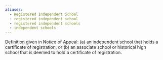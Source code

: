 ```yaml
---
aliases:
  - Registered Independent School
  - registered independent school
  - registered independent schools
  - independent schools
---
```

Definition given in Notice of Appeal:
	(a) an independent school that holds a certificate of registration; or (b) an associate school or historical high school that is deemed to hold a certificate of registration.